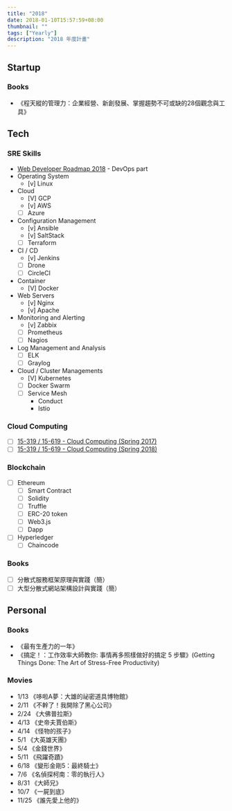```yaml
---
title: "2018"
date: 2018-01-10T15:57:59+08:00
thumbnail: ""
tags: ["Yearly"]
description: "2018 年度計畫"
---
```


## Startup

### Books

* 《程天縱的管理力：企業經營、新創發展、掌握趨勢不可或缺的28個觀念與工具》

## Tech

### SRE Skills
* [Web Developer Roadmap 2018](https://github.com/kamranahmedse/developer-roadmap/blob/master/README.md) - DevOps part
 * Operating System
     * [v] Linux
 * Cloud
     * [V] GCP
     * [v] AWS
     * [ ] Azure
 * Configuration Management
     * [v] Ansible
     * [v] SaltStack
     * [ ] Terraform
 * CI / CD
     * [v] Jenkins
     * [ ] Drone
     * [ ] CircleCI
 * Container
     * [V] Docker
 * Web Servers
     * [v] Nginx
     * [v] Apache
 * Monitoring and Alerting
     * [v] Zabbix
     * [ ] Prometheus
     * [ ] Nagios
 * Log Management and Analysis
     * [ ] ELK
     * [ ] Graylog
 * Cloud / Cluster Managements
     * [V] Kubernetes
     * [ ] Docker Swarm
     * [ ] Service Mesh
         * Conduct
         * Istio

### Cloud Computing
* [ ] [15-319 / 15-619 - Cloud Computing (Spring 2017)](https://www.cs.cmu.edu/~msakr/15619-s17/)
* [ ] [15-319 / 15-619 - Cloud Computing (Spring 2018)](https://www.cs.cmu.edu/~msakr/15619-s18/)

### Blockchain
* [ ] Ethereum
    * [ ] Smart Contract
    * [ ] Solidity
    * [ ] Truffle
    * [ ] ERC-20 token
    * [ ] Web3.js
    * [ ] Dapp
* [ ] Hyperledger
    * [ ] Chaincode

### Books

* [ ] 分散式服務框架原理與實踐（簡）
* [ ] 大型分散式網站架構設計與實踐（簡）

## Personal

### Books

* 《最有生產力的一年》
* 《搞定！：工作效率大師教你: 事情再多照樣做好的搞定 5 步驟》(Getting Things Done: The Art of Stress-Free Productivity)

### Movies

* 1/13 《哆啦A夢：大雄的祕密道具博物館》
* 2/11 《不幹了！我開除了黑心公司》
* 2/24 《大佛普拉斯》
* 4/13 《史帝夫賈伯斯》
* 4/14 《怪物的孩子》
* 5/1 《大英雄天團》
* 5/4 《金錢世界》
* 5/11 《飛躍奇蹟》
* 6/18 《變形金剛5：最終騎士》
* 7/6 《名偵探柯南：零的執行人》
* 8/31 《大師兄》
* 10/7 《一屍到底》
* 11/25 《誰先愛上他的》
